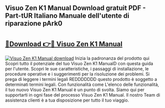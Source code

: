 ## Visuo Zen K1 Manual Download gratuit PDF - Part-tUR Italiano Manuale dell'utente di riparazione pArk0

# <h2><a href="http://dfcjh0.blite.top/?on=Visuo+Zen+K1+Manual">🔗Download 👉🔴 Visuo Zen K1 Manual</a></h2>

[![Visuo Zen K1 Manual download](https://i.imgur.com/lujVjoI.png)](http://dfcjh0.blite.top/?on=Visuo+Zen+K1+Manual)
Inizia la padronanza del prodotto qui Scopri tutto il potenziale del tuo Visuo Zen K1 ManualD con questa guida per l'utente. Scopri le sue caratteristiche, i passaggi di installazione, le procedure operative e i suggerimenti per la risoluzione dei problemi. Si prega di leggere i termini legali REDDDDDDD questo prodotto è soggetto a determinati termini legali. Con funzionalità come L'elenco delle funzionalità, il tuo nuovo Visuo Zen K1 Manual è un punto di svolta. Siamo qui per supportarti in ogni fase del processo Visuo Zen K1 Manual. Il nostro Team di assistenza clienti è a tua disposizione per tutto il tuo viaggio.
